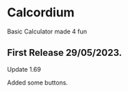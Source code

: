 # Calcordium
Basic Calculator made 4 fun

## First Release 29/05/2023. ####

Update 1.69

Added some buttons.
